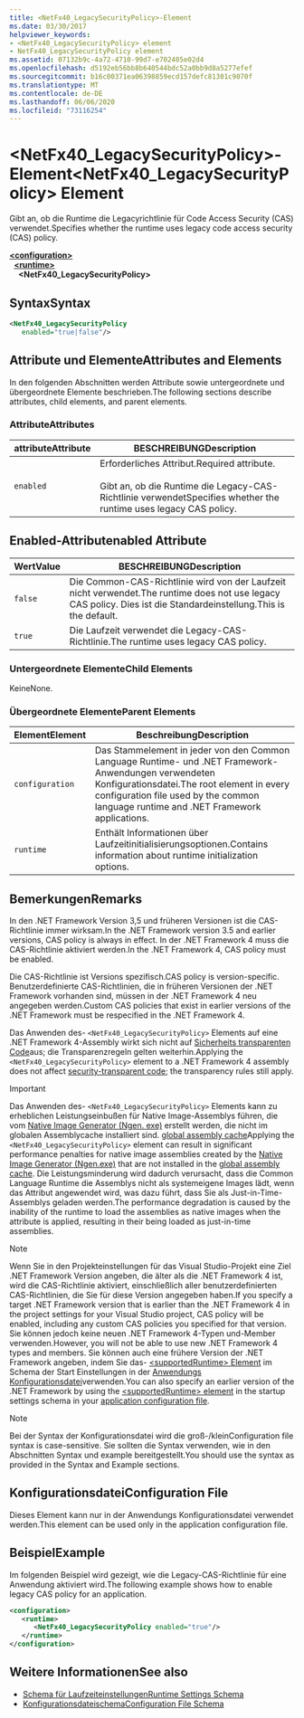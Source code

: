 ```yaml
---
title: <NetFx40_LegacySecurityPolicy>-Element
ms.date: 03/30/2017
helpviewer_keywords:
- <NetFx40_LegacySecurityPolicy> element
- NetFx40_LegacySecurityPolicy element
ms.assetid: 07132b9c-4a72-4710-99d7-e702405e02d4
ms.openlocfilehash: d5192eb56bb8b640544bdc52a0bb9d8a5277efef
ms.sourcegitcommit: b16c00371ea06398859ecd157defc81301c9070f
ms.translationtype: MT
ms.contentlocale: de-DE
ms.lasthandoff: 06/06/2020
ms.locfileid: "73116254"
---
```

# <a name="netfx40_legacysecuritypolicy-element"></a><span data-ttu-id="4e9a2-102">\<NetFx40_LegacySecurityPolicy>-Element</span><span class="sxs-lookup"><span data-stu-id="4e9a2-102">\<NetFx40_LegacySecurityPolicy> Element</span></span>

<span data-ttu-id="4e9a2-103">Gibt an, ob die Runtime die Legacyrichtlinie für Code Access Security (CAS) verwendet.</span><span class="sxs-lookup"><span data-stu-id="4e9a2-103">Specifies whether the runtime uses legacy code access security (CAS) policy.</span></span>

[**\<configuration>**](../configuration-element.md)\
&nbsp;&nbsp;[**\<runtime>**](runtime-element.md)\
&nbsp;&nbsp;&nbsp;&nbsp;**\<NetFx40_LegacySecurityPolicy>**  

## <a name="syntax"></a><span data-ttu-id="4e9a2-104">Syntax</span><span class="sxs-lookup"><span data-stu-id="4e9a2-104">Syntax</span></span>

```xml
<NetFx40_LegacySecurityPolicy
   enabled="true|false"/>
```

## <a name="attributes-and-elements"></a><span data-ttu-id="4e9a2-105">Attribute und Elemente</span><span class="sxs-lookup"><span data-stu-id="4e9a2-105">Attributes and Elements</span></span>

<span data-ttu-id="4e9a2-106">In den folgenden Abschnitten werden Attribute sowie untergeordnete und übergeordnete Elemente beschrieben.</span><span class="sxs-lookup"><span data-stu-id="4e9a2-106">The following sections describe attributes, child elements, and parent elements.</span></span>

### <a name="attributes"></a><span data-ttu-id="4e9a2-107">Attribute</span><span class="sxs-lookup"><span data-stu-id="4e9a2-107">Attributes</span></span>

|<span data-ttu-id="4e9a2-108">attribute</span><span class="sxs-lookup"><span data-stu-id="4e9a2-108">Attribute</span></span>|<span data-ttu-id="4e9a2-109">BESCHREIBUNG</span><span class="sxs-lookup"><span data-stu-id="4e9a2-109">Description</span></span>|
|---------------|-----------------|
|`enabled`|<span data-ttu-id="4e9a2-110">Erforderliches Attribut.</span><span class="sxs-lookup"><span data-stu-id="4e9a2-110">Required attribute.</span></span><br /><br /> <span data-ttu-id="4e9a2-111">Gibt an, ob die Runtime die Legacy-CAS-Richtlinie verwendet</span><span class="sxs-lookup"><span data-stu-id="4e9a2-111">Specifies whether the runtime uses legacy CAS policy.</span></span>|

## <a name="enabled-attribute"></a><span data-ttu-id="4e9a2-112">Enabled-Attribut</span><span class="sxs-lookup"><span data-stu-id="4e9a2-112">enabled Attribute</span></span>

|<span data-ttu-id="4e9a2-113">Wert</span><span class="sxs-lookup"><span data-stu-id="4e9a2-113">Value</span></span>|<span data-ttu-id="4e9a2-114">BESCHREIBUNG</span><span class="sxs-lookup"><span data-stu-id="4e9a2-114">Description</span></span>|
|-----------|-----------------|
|`false`|<span data-ttu-id="4e9a2-115">Die Common-CAS-Richtlinie wird von der Laufzeit nicht verwendet.</span><span class="sxs-lookup"><span data-stu-id="4e9a2-115">The runtime does not use legacy CAS policy.</span></span> <span data-ttu-id="4e9a2-116">Dies ist die Standardeinstellung.</span><span class="sxs-lookup"><span data-stu-id="4e9a2-116">This is the default.</span></span>|
|`true`|<span data-ttu-id="4e9a2-117">Die Laufzeit verwendet die Legacy-CAS-Richtlinie.</span><span class="sxs-lookup"><span data-stu-id="4e9a2-117">The runtime uses legacy CAS policy.</span></span>|

### <a name="child-elements"></a><span data-ttu-id="4e9a2-118">Untergeordnete Elemente</span><span class="sxs-lookup"><span data-stu-id="4e9a2-118">Child Elements</span></span>

<span data-ttu-id="4e9a2-119">Keine</span><span class="sxs-lookup"><span data-stu-id="4e9a2-119">None.</span></span>

### <a name="parent-elements"></a><span data-ttu-id="4e9a2-120">Übergeordnete Elemente</span><span class="sxs-lookup"><span data-stu-id="4e9a2-120">Parent Elements</span></span>

|<span data-ttu-id="4e9a2-121">Element</span><span class="sxs-lookup"><span data-stu-id="4e9a2-121">Element</span></span>|<span data-ttu-id="4e9a2-122">Beschreibung</span><span class="sxs-lookup"><span data-stu-id="4e9a2-122">Description</span></span>|
|-------------|-----------------|
|`configuration`|<span data-ttu-id="4e9a2-123">Das Stammelement in jeder von den Common Language Runtime- und .NET Framework-Anwendungen verwendeten Konfigurationsdatei.</span><span class="sxs-lookup"><span data-stu-id="4e9a2-123">The root element in every configuration file used by the common language runtime and .NET Framework applications.</span></span>|
|`runtime`|<span data-ttu-id="4e9a2-124">Enthält Informationen über Laufzeitinitialisierungsoptionen.</span><span class="sxs-lookup"><span data-stu-id="4e9a2-124">Contains information about runtime initialization options.</span></span>|

## <a name="remarks"></a><span data-ttu-id="4e9a2-125">Bemerkungen</span><span class="sxs-lookup"><span data-stu-id="4e9a2-125">Remarks</span></span>

<span data-ttu-id="4e9a2-126">In den .NET Framework Version 3,5 und früheren Versionen ist die CAS-Richtlinie immer wirksam.</span><span class="sxs-lookup"><span data-stu-id="4e9a2-126">In the .NET Framework version 3.5 and earlier versions, CAS policy is always in effect.</span></span> <span data-ttu-id="4e9a2-127">In der .NET Framework 4 muss die CAS-Richtlinie aktiviert werden.</span><span class="sxs-lookup"><span data-stu-id="4e9a2-127">In the .NET Framework 4, CAS policy must be enabled.</span></span>

<span data-ttu-id="4e9a2-128">Die CAS-Richtlinie ist Versions spezifisch.</span><span class="sxs-lookup"><span data-stu-id="4e9a2-128">CAS policy is version-specific.</span></span> <span data-ttu-id="4e9a2-129">Benutzerdefinierte CAS-Richtlinien, die in früheren Versionen der .NET Framework vorhanden sind, müssen in der .NET Framework 4 neu angegeben werden.</span><span class="sxs-lookup"><span data-stu-id="4e9a2-129">Custom CAS policies that exist in earlier versions of the .NET Framework must be respecified in the .NET Framework 4.</span></span>

<span data-ttu-id="4e9a2-130">Das Anwenden des- `<NetFx40_LegacySecurityPolicy>` Elements auf eine .NET Framework 4-Assembly wirkt sich nicht auf [Sicherheits transparenten Code](../../../misc/security-transparent-code.md)aus; die Transparenzregeln gelten weiterhin.</span><span class="sxs-lookup"><span data-stu-id="4e9a2-130">Applying the `<NetFx40_LegacySecurityPolicy>` element to a .NET Framework 4 assembly does not affect [security-transparent code](../../../misc/security-transparent-code.md); the transparency rules still apply.</span></span>

> [!IMPORTANT]
> <span data-ttu-id="4e9a2-131">Das Anwenden des- `<NetFx40_LegacySecurityPolicy>` Elements kann zu erheblichen Leistungseinbußen für Native Image-Assemblys führen, die vom [Native Image Generator (Ngen. exe)](../../../tools/ngen-exe-native-image-generator.md) erstellt werden, die nicht im globalen Assemblycache installiert sind. [global assembly cache](../../../app-domains/gac.md)</span><span class="sxs-lookup"><span data-stu-id="4e9a2-131">Applying the `<NetFx40_LegacySecurityPolicy>` element can result in significant performance penalties for native image assemblies created by the [Native Image Generator (Ngen.exe)](../../../tools/ngen-exe-native-image-generator.md) that are not installed in the [global assembly cache](../../../app-domains/gac.md).</span></span> <span data-ttu-id="4e9a2-132">Die Leistungsminderung wird dadurch verursacht, dass die Common Language Runtime die Assemblys nicht als systemeigene Images lädt, wenn das Attribut angewendet wird, was dazu führt, dass Sie als Just-in-Time-Assemblys geladen werden.</span><span class="sxs-lookup"><span data-stu-id="4e9a2-132">The performance degradation is caused by the inability of the runtime to load the assemblies as native images when the attribute is applied, resulting in their being loaded as just-in-time assemblies.</span></span>

> [!NOTE]
> <span data-ttu-id="4e9a2-133">Wenn Sie in den Projekteinstellungen für das Visual Studio-Projekt eine Ziel .NET Framework Version angeben, die älter als die .NET Framework 4 ist, wird die CAS-Richtlinie aktiviert, einschließlich aller benutzerdefinierten CAS-Richtlinien, die Sie für diese Version angegeben haben.</span><span class="sxs-lookup"><span data-stu-id="4e9a2-133">If you specify a target .NET Framework version that is earlier than the .NET Framework 4 in the project settings for your Visual Studio project, CAS policy will be enabled, including any custom CAS policies you specified for that version.</span></span> <span data-ttu-id="4e9a2-134">Sie können jedoch keine neuen .NET Framework 4-Typen und-Member verwenden.</span><span class="sxs-lookup"><span data-stu-id="4e9a2-134">However, you will not be able to use new .NET Framework 4 types and members.</span></span> <span data-ttu-id="4e9a2-135">Sie können auch eine frühere Version der .NET Framework angeben, indem Sie das- [ \<supportedRuntime> Element](../startup/supportedruntime-element.md) im Schema der Start Einstellungen in der [Anwendungs Konfigurationsdatei](../../index.md)verwenden.</span><span class="sxs-lookup"><span data-stu-id="4e9a2-135">You can also specify an earlier version of the .NET Framework by using the [\<supportedRuntime> element](../startup/supportedruntime-element.md) in the startup settings schema in your [application configuration file](../../index.md).</span></span>

> [!NOTE]
> <span data-ttu-id="4e9a2-136">Bei der Syntax der Konfigurationsdatei wird die groß-/klein</span><span class="sxs-lookup"><span data-stu-id="4e9a2-136">Configuration file syntax is case-sensitive.</span></span> <span data-ttu-id="4e9a2-137">Sie sollten die Syntax verwenden, wie in den Abschnitten Syntax und example bereitgestellt.</span><span class="sxs-lookup"><span data-stu-id="4e9a2-137">You should use the syntax as provided in the Syntax and Example sections.</span></span>

## <a name="configuration-file"></a><span data-ttu-id="4e9a2-138">Konfigurationsdatei</span><span class="sxs-lookup"><span data-stu-id="4e9a2-138">Configuration File</span></span>

<span data-ttu-id="4e9a2-139">Dieses Element kann nur in der Anwendungs Konfigurationsdatei verwendet werden.</span><span class="sxs-lookup"><span data-stu-id="4e9a2-139">This element can be used only in the application configuration file.</span></span>

## <a name="example"></a><span data-ttu-id="4e9a2-140">Beispiel</span><span class="sxs-lookup"><span data-stu-id="4e9a2-140">Example</span></span>

<span data-ttu-id="4e9a2-141">Im folgenden Beispiel wird gezeigt, wie die Legacy-CAS-Richtlinie für eine Anwendung aktiviert wird.</span><span class="sxs-lookup"><span data-stu-id="4e9a2-141">The following example shows how to enable legacy CAS policy for an application.</span></span>

```xml
<configuration>
   <runtime>
      <NetFx40_LegacySecurityPolicy enabled="true"/>
   </runtime>
</configuration>
```

## <a name="see-also"></a><span data-ttu-id="4e9a2-142">Weitere Informationen</span><span class="sxs-lookup"><span data-stu-id="4e9a2-142">See also</span></span>

- [<span data-ttu-id="4e9a2-143">Schema für Laufzeiteinstellungen</span><span class="sxs-lookup"><span data-stu-id="4e9a2-143">Runtime Settings Schema</span></span>](index.md)
- [<span data-ttu-id="4e9a2-144">Konfigurationsdateischema</span><span class="sxs-lookup"><span data-stu-id="4e9a2-144">Configuration File Schema</span></span>](../index.md)
